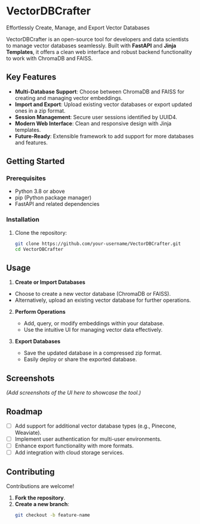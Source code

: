 # VectorDBCrafter  

Effortlessly Create, Manage, and Export Vector Databases  

VectorDBCrafter is an open-source tool for developers and data scientists to manage vector databases seamlessly. Built with **FastAPI** and **Jinja Templates**, it offers a clean web interface and robust backend functionality to work with ChromaDB and FAISS.  

## Key Features  
- **Multi-Database Support**: Choose between ChromaDB and FAISS for creating and managing vector embeddings.  
- **Import and Export**: Upload existing vector databases or export updated ones in a zip format.  
- **Session Management**: Secure user sessions identified by UUID4.  
- **Modern Web Interface**: Clean and responsive design with Jinja templates.  
- **Future-Ready**: Extensible framework to add support for more databases and features.  

## Getting Started  

### Prerequisites  
- Python 3.8 or above  
- pip (Python package manager)  
- FastAPI and related dependencies  

### Installation  
1. Clone the repository:  
   ```bash
   git clone https://github.com/your-username/VectorDBCrafter.git
   cd VectorDBCrafter


## Usage  

1. **Create or Import Databases**
- Choose to create a new vector database (ChromaDB or FAISS).
- Alternatively, upload an existing vector database for further operations.

2. **Perform Operations**  
   - Add, query, or modify embeddings within your database.  
   - Use the intuitive UI for managing vector data effectively.  

3. **Export Databases**  
   - Save the updated database in a compressed zip format.  
   - Easily deploy or share the exported database.  

## Screenshots  
*(Add screenshots of the UI here to showcase the tool.)*  

## Roadmap  
- [ ] Add support for additional vector database types (e.g., Pinecone, Weaviate).  
- [ ] Implement user authentication for multi-user environments.  
- [ ] Enhance export functionality with more formats.  
- [ ] Add integration with cloud storage services.  

## Contributing  
Contributions are welcome!

1. **Fork the repository**.  
2. **Create a new branch**:  
   ```bash
   git checkout -b feature-name
